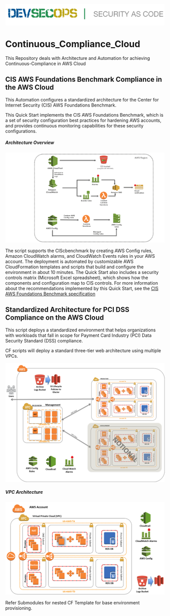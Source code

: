
![](./wiki_assets/devsecops.png)

# Continuous_Compliance_Cloud
This Repository deals with Architecture and Automation for achieving Continuous-Compliance in AWS Cloud

## CIS AWS Foundations Benchmark Compliance in the AWS Cloud

This Automation configures a standardized architecture for the Center for Internet Security (CIS) AWS Foundations Benchmark.

This Quick Start implements the CIS AWS Foundations Benchmark, which is a set of security configuration best practices for hardening AWS accounts, and provides continuous monitoring capabilities for these security configurations.

##### Architecture Overview

![Quick Start architecture for CIS AWS Foundations Benchmark](./wiki_assets/CIS_Benchmark_Architecture.png)


The script supports the CIScbenchmark by creating AWS Config rules, Amazon CloudWatch alarms, and CloudWatch Events rules in your AWS account. The deployment is automated by customizable AWS CloudFormation templates and scripts that build and configure the environment in about 10 minutes. The Quick Start also includes a security controls matrix (Microsoft Excel spreadsheet), which shows how the components and configuration map to CIS controls. For more information about the recommendations implemented by this Quick Start, see the [CIS AWS Foundations Benchmark specification](https://d0.awsstatic.com/whitepapers/compliance/AWS_CIS_Foundations_Benchmark.pdf) 


## Standardized Architecture for PCI DSS Compliance on the AWS Cloud

This script deploys a standardized environment that helps organizations with workloads that fall in scope for Payment Card Industry (PCI) Data Security Standard (DSS) compliance.

CF scripts will deploy a standard three-tier web architecture using multiple VPCs.

![Architecture](./wiki_assets/images/quick-start-architecture.png)

##### VPC Architecture

![Architecture](./wiki_assets/images/quick-start-vpc-highlight.png)

Refer Submodules for nested CF Template for base environment provisioning.

